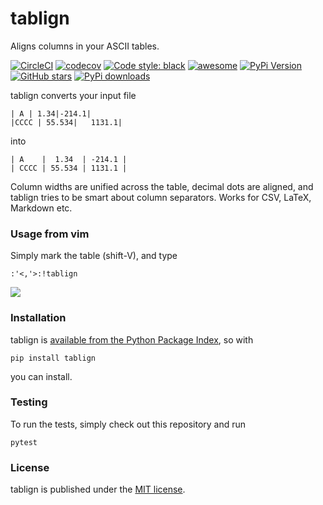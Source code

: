 # tablign

Aligns columns in your ASCII tables.

[![CircleCI](https://img.shields.io/circleci/project/github/nschloe/tablign/master.svg?style=flat-square)](https://circleci.com/gh/nschloe/tablign/tree/master)
[![codecov](https://img.shields.io/codecov/c/github/nschloe/tablign.svg?style=flat-square)](https://codecov.io/gh/nschloe/tablign)
[![Code style: black](https://img.shields.io/badge/code%20style-black-000000.svg?style=flat-square)](https://github.com/psf/black)
[![awesome](https://img.shields.io/badge/awesome-yes-brightgreen.svg?style=flat-square)](https://github.com/nschloe/tablign)
[![PyPi Version](https://img.shields.io/pypi/v/tablign.svg?style=flat-square)](https://pypi.python.org/pypi/tablign)
[![GitHub stars](https://img.shields.io/github/stars/nschloe/tablign.svg?style=flat-square&logo=github&label=Stars&logoColor=white)](https://github.com/nschloe/tablign)
[![PyPi downloads](https://img.shields.io/pypi/dm/tablign.svg?style=flat-square)](https://pypistats.org/packages/tablign)

tablign converts your input file
```
| A | 1.34|-214.1|
|CCCC | 55.534|   1131.1|
```
into
```
| A    |  1.34  | -214.1 |
| CCCC | 55.534 | 1131.1 |
```
Column widths are unified across the table, decimal dots are aligned, and tablign tries
to be smart about column separators. Works for CSV, LaTeX, Markdown etc.

### Usage from vim

Simply mark the table (shift-V), and type
```
:'<,'>:!tablign
```

![](https://nschloe.github.io/tablign/tty-capture.gif)

### Installation

tablign is [available from the Python Package
Index](https://pypi.python.org/pypi/tablign/), so with
```
pip install tablign
```
you can install.

### Testing

To run the tests, simply check out this repository and run
```
pytest
```

### License
tablign is published under the [MIT license](https://en.wikipedia.org/wiki/MIT_License).
